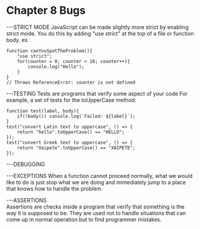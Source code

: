 # Chapter 8 Bugs

---STRICT MODE
JavaScript can be made slightly more strict by enabling strict mode. You do this by adding "use strict" at the top of a file or function body.
ex.

    function canYouSpotTheProblem(){
        "use strict";
        for(counter = 0; counter < 10; counter++){
            console.log("Hello");
        }
    }
    // Throws ReferenceError: counter is not defined

---TESTING
Tests are programs that verify some aspect of your code
For example, a set of tests for the toUpperCase method:

    function test(label, body){
        if(!body()) console.log(`Failed: ${label}`);
    }
    test("convert Latin text to uppercase", () => {
        return "hello".toUpperCase() == "HELLO";
    });
    test("convert Greek text to uppercase", () => {
        return "Xaipete".toUpperCase() == "XAIPETE";
    });

---DEBUGGING

---EXCEPTIONS
When a function cannot proceed normally, what we would like to do is just stop what we are doing and immediately jump to a place that knows how to handle the problem. 

---ASSERTIONS   
Assertions are checks inside a program that verify that something is the way it is supposed to be. They are used not to handle situations that can come up in normal operation but to find programmer mistakes.
